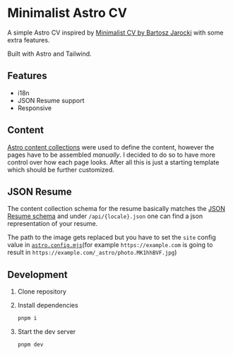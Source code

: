 # Minimalist Astro CV

A simple Astro CV inspired by [Minimalist CV by Bartosz Jarocki](https://github.com/BartoszJarocki/cv) with some extra features.

Built with Astro and Tailwind.

## Features

- i18n
- JSON Resume support
- Responsive

## Content

[Astro content collections](https://docs.astro.build/en/guides/content-collections/) were used to define the content, however the pages have to be assembled *manually*. I decided to do so to have more control over how each page looks. After all this is just a starting template which should be further customized.

## JSON Resume

The content collection schema for the resume basically matches the [JSON Resume schema](https://jsonresume.org/schema/) and under `/api/{locale}.json` one can find a json representation of your resume. 

The path to the image gets replaced but you have to set the `site` config value in [`astro.config.mjs`](./astro.config.mjs)(for example `https://example.com` is going to result in  `https://example.com/_astro/photo.MK1hhBVF.jpg`)

## Development

1. Clone repository
	
1. Install dependencies
	```sh
	pnpm i
	```
1. Start the dev server
	```sh
	pnpm dev
	```